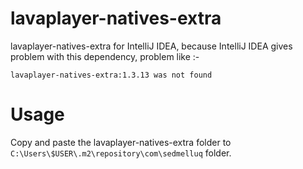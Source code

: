 # lavaplayer-natives-extra
lavaplayer-natives-extra for IntelliJ IDEA, because IntelliJ IDEA gives problem with this dependency, problem like :- 
```
lavaplayer-natives-extra:1.3.13 was not found
```
# Usage
Copy and paste the lavaplayer-natives-extra folder to 
`C:\Users\$USER\.m2\repository\com\sedmelluq` folder.
